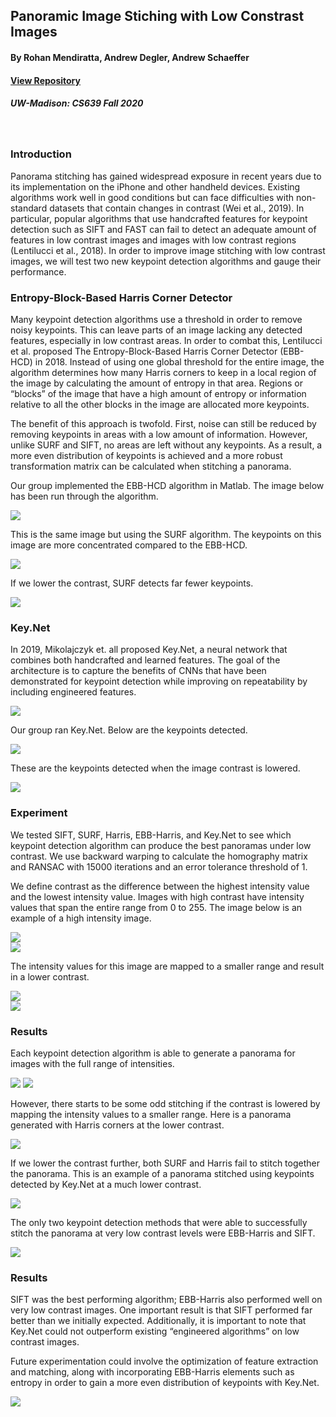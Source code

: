 ## Panoramic Image Stiching with Low Constrast Images
#### By Rohan Mendiratta, Andrew Degler, Andrew Schaeffer
#### <a href="http://github.com/romendiratta/Panoramic-Image-Stitching">View Repository</a>
##### UW-Madison: CS639 Fall 2020


<br>

### Introduction
Panorama stitching has gained widespread exposure in recent years due to its implementation on the iPhone and other handheld devices. Existing algorithms work well in good conditions but can face difficulties with non-standard datasets that contain changes in contrast (Wei et al., 2019). In particular, popular algorithms that use handcrafted features for keypoint detection such as SIFT and FAST can fail to detect an adequate amount of features in low contrast images and images with low contrast regions (Lentilucci et al., 2018). In order to improve image stitching with low contrast images, we will test two new keypoint detection algorithms and gauge their performance.

### Entropy-Block-Based Harris Corner Detector
Many keypoint detection algorithms use a threshold in order to remove noisy keypoints. This can leave parts of an image lacking any detected features, especially in low contrast areas. In order to combat this, Lentilucci et al. proposed The Entropy-Block-Based Harris Corner Detector (EBB-HCD) in 2018. Instead of using one global threshold for the entire image, the algorithm determines how many Harris corners to keep in a local region of the image by calculating the amount of entropy in that area. Regions or “blocks” of the image that have a high amount of entropy or information relative to all the other blocks in the image are allocated more keypoints.

The benefit of this approach is twofold. First, noise can still be reduced by removing keypoints in areas with a low amount of information. However, unlike SURF and SIFT, no areas are left without any keypoints. As a result, a more even distribution of keypoints is achieved and a more robust transformation matrix can be calculated when stitching a panorama.

Our group implemented the EBB-HCD algorithm in Matlab. The image below has been run through the algorithm.

<img src="./resources/ebb-harris-blocks.png">
<br>

This is the same image but using the SURF algorithm. The keypoints on this image are more concentrated compared to the EBB-HCD.

<img src="./resources/surf-high-contrast.png">
<br>

If we lower the contrast, SURF detects far fewer keypoints.

<img src="./resources/surf-low-contrast.png">

### Key.Net
In 2019, Mikolajczyk et. all proposed Key.Net, a neural network that combines both handcrafted and learned features. The goal of the architecture is to capture the benefits of CNNs that have been demonstrated for keypoint detection while improving on repeatability by including engineered features.

<img src="./resources/cnn.png">
<br>

Our group ran Key.Net. Below are the keypoints detected.

<img src="./resources/key-net-high-contrast.png">
<br>

These are the keypoints detected when the image contrast is lowered.

<img src="./resources/key-net-low-contrast.png">
<br>

### Experiment
We tested SIFT, SURF, Harris, EBB-Harris, and Key.Net to see which keypoint detection algorithm can produce the best panoramas under low contrast. We use backward warping to calculate the homography matrix and RANSAC with 15000 iterations and an error tolerance threshold of 1.

We define contrast as the difference between the highest intensity value and the lowest intensity value. Images with high contrast have intensity values that span the entire range from 0 to 255. The image below is an example of a high intensity image.

<img src="./resources/high-contrast-demo.png"/>
<br>
<img src="./resources/hist-high-intensity.png"/>
<br>

The intensity values for this image are mapped to a smaller range and result in a lower contrast.

<img src="./resources/low-contrast-demo.png"/>
<br>
<img src="./resources/hist-low-intensity.png"/>
<br>

### Results
Each keypoint detection algorithm is able to generate a panorama for images with the full range of intensities.

<img src="./resources/full-contrast-1.png"/>
<img src="./resources/full-contrast-2.png"/>
<br>

However, there starts to be some odd stitching if the contrast is lowered by mapping the intensity values to a smaller range. Here is a panorama generated with Harris corners at the lower contrast.

<img src="./resources/harris-broken-0.25.png"/>
<br>

If we lower the contrast further, both SURF and Harris fail to stitch together the panorama. This is an example of a panorama stitched using keypoints detected by Key.Net at a much lower contrast.

<img src="./resources/key-net-0.45-0.55.png"/>
<br>

The only two keypoint detection methods that were able to successfully stitch the panorama at very low contrast levels were EBB-Harris and SIFT.

<img src="./resources/low_contrast_combined.jpg "/>
<br>

### Results

SIFT was the best performing algorithm; EBB-Harris also performed well on very low contrast images. One important result is that SIFT performed far better than we initially expected. Additionally, it is important to note that Key.Net could not outperform existing “engineered algorithms” on low contrast images.

Future experimentation could involve the optimization of feature extraction and matching, along with incorporating EBB-Harris elements such as entropy in order to gain a more even distribution of keypoints with Key.Net.

<img src="./resources/final-results.png"/>
